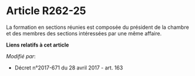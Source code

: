 # Article R262-25

La formation en sections réunies est composée du président de la chambre et des membres des sections intéressées par une même
affaire.

**Liens relatifs à cet article**

_Modifié par_:

  - Décret n°2017-671 du 28 avril 2017 - art. 163
